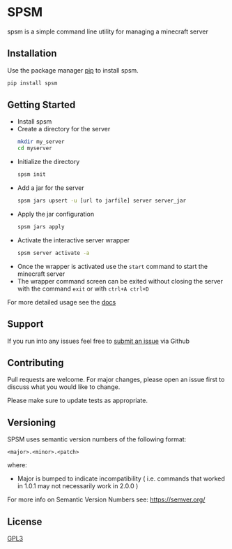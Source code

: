 # SPSM

spsm is a simple command line utility for managing a minecraft server

## Installation

Use the package manager [pip](https://pip.pypa.io/en/stable/) to install spsm.

```bash
pip install spsm
```

## Getting Started

- Install spsm
- Create a directory for the server
  ```bash
  mkdir my_server
  cd myserver
  ```
- Initialize the directory
  ```bash
  spsm init
  ```
- Add a jar for the server
  ```bash
  spsm jars upsert -u [url to jarfile] server server_jar
  ```
- Apply the jar configuration
  ```bash
  spsm jars apply
  ```
- Activate the interactive server wrapper
  ```bash
  spsm server activate -a
  ```
- Once the wrapper is activated use the `start` command to start the minecraft server
- The wrapper command screen can be exited without closing the server with the command `exit` or with `ctrl+A ctrl+D`

For more detailed usage see the [docs](https://spsm.readthedocs.io/en/latest/)

## Support
If you run into any issues feel free to [submit an issue](https://github.com/cnmorgan/spsm/issues/new) via Github

## Contributing

Pull requests are welcome. For major changes, please open an issue first
to discuss what you would like to change.

Please make sure to update tests as appropriate.

## Versioning
SPSM uses semantic version numbers of the following format:

`<major>.<minor>.<patch>`

where:
  - Major is bumped to indicate incompatibility ( i.e. commands that worked in 1.0.1 may not necessarily work in 2.0.0 )

For more info on Semantic Version Numbers see: https://semver.org/

## License

[GPL3](https://www.gnu.org/licenses/gpl-3.0.en.html)
